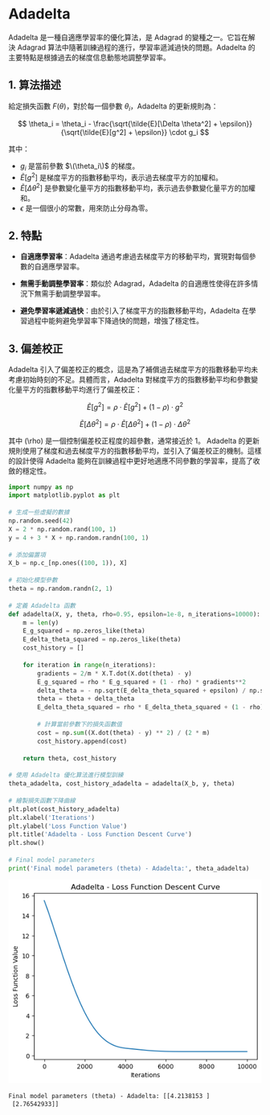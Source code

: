 # Adadelta

Adadelta 是一種自適應學習率的優化算法，是 Adagrad 的變種之一。它旨在解決 Adagrad 算法中隨著訓練過程的進行，學習率遞減過快的問題。Adadelta 的主要特點是根據過去的梯度信息動態地調整學習率。

## 1. 算法描述

給定損失函數 $F(\theta)$，對於每一個參數 $\theta_i$，Adadelta 的更新規則為：

$$
\theta_i = \theta_i - \frac{\sqrt{\tilde{E}[\Delta \theta^2] + \epsilon}}{\sqrt{\tilde{E}[g^2] + \epsilon}} \cdot g_i
$$

其中：
- $g_i$ 是當前參數 $\(\theta_i\)$ 的梯度。
- $\tilde{E}[g^2]$ 是梯度平方的指數移動平均，表示過去梯度平方的加權和。
- $\tilde{E}[\Delta \theta^2]$ 是參數變化量平方的指數移動平均，表示過去參數變化量平方的加權和。
- $\epsilon$ 是一個很小的常數，用來防止分母為零。

## 2. 特點

- **自適應學習率**：Adadelta 通過考慮過去梯度平方的移動平均，實現對每個參數的自適應學習率。

- **無需手動調整學習率**：類似於 Adagrad，Adadelta 的自適應性使得在許多情況下無需手動調整學習率。

- **避免學習率遞減過快**：由於引入了梯度平方的指數移動平均，Adadelta 在學習過程中能夠避免學習率下降過快的問題，增強了穩定性。

## 3. 偏差校正

Adadelta 引入了偏差校正的概念，這是為了補償過去梯度平方的指數移動平均未考慮初始時刻的不足。具體而言，Adadelta 對梯度平方的指數移動平均和參數變化量平方的指數移動平均進行了偏差校正：

$$
\tilde{E}[g^2] = \rho \cdot \tilde{E}[g^2] + (1 - \rho) \cdot g^2
$$

$$
\tilde{E}[\Delta \theta^2] = \rho \cdot \tilde{E}[\Delta \theta^2] + (1 - \rho) \cdot \Delta \theta^2
$$

其中 \(\rho\) 是一個控制偏差校正程度的超參數，通常接近於 1。
Adadelta 的更新規則使用了梯度和過去梯度平方的指數移動平均，並引入了偏差校正的機制。這樣的設計使得 Adadelta 能夠在訓練過程中更好地適應不同參數的學習率，提高了收斂的穩定性。


```python
import numpy as np
import matplotlib.pyplot as plt

# 生成一些虛擬的數據
np.random.seed(42)
X = 2 * np.random.rand(100, 1)
y = 4 + 3 * X + np.random.randn(100, 1)

# 添加偏置項
X_b = np.c_[np.ones((100, 1)), X]

# 初始化模型參數
theta = np.random.randn(2, 1)

# 定義 Adadelta 函數
def adadelta(X, y, theta, rho=0.95, epsilon=1e-8, n_iterations=10000):
    m = len(y)
    E_g_squared = np.zeros_like(theta)
    E_delta_theta_squared = np.zeros_like(theta)
    cost_history = []

    for iteration in range(n_iterations):
        gradients = 2/m * X.T.dot(X.dot(theta) - y)
        E_g_squared = rho * E_g_squared + (1 - rho) * gradients**2
        delta_theta = - np.sqrt(E_delta_theta_squared + epsilon) / np.sqrt(E_g_squared + epsilon) * gradients
        theta = theta + delta_theta
        E_delta_theta_squared = rho * E_delta_theta_squared + (1 - rho) * delta_theta**2

        # 計算當前參數下的損失函數值
        cost = np.sum((X.dot(theta) - y) ** 2) / (2 * m)
        cost_history.append(cost)

    return theta, cost_history

# 使用 Adadelta 優化算法進行模型訓練
theta_adadelta, cost_history_adadelta = adadelta(X_b, y, theta)

# 繪製損失函數下降曲線
plt.plot(cost_history_adadelta)
plt.xlabel('Iterations')
plt.ylabel('Loss Function Value')
plt.title('Adadelta - Loss Function Descent Curve')
plt.show()

# Final model parameters
print('Final model parameters (theta) - Adadelta:', theta_adadelta)


```


    
![png](output_1_0.png)
    


    Final model parameters (theta) - Adadelta: [[4.2138153 ]
     [2.76542933]]
    


```python

```
